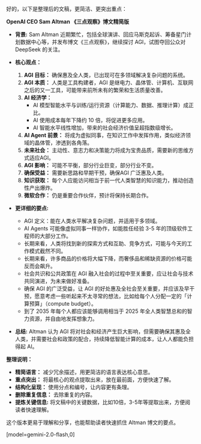 好的，以下是整理后的文稿，更简洁、更突出重点：

**OpenAI CEO Sam Altman 《三点观察》博文精简版**

*   **背景:** Sam Altman 近期繁忙，包括全球演讲、回应马斯克起诉、筹备星门计划数据中心等，并发布博文《三点观察》，继续探讨 AGI，试图夺回公众对 DeepSeek 的关注。

*   **核心观点：**

    1.  **AGI 目标：** 确保惠及全人类，已出现可在多领域解决复杂问题的系统。
    2.  **AGI 本质：** 人类是工具构建者，AGI 是继电力、晶体管、计算机、互联网之后的又一工具，可能带来前所未有的繁荣和生活质量改善。
    3.  **AI 经济学：**
        *   AI 模型智能水平与训练/运行资源（计算能力、数据、推理计算）成正比。
        *   AI 使用成本每年下降约 10 倍，将促进更多应用。
        *   AI 智能水平线性增加，带来的社会经济价值呈超指数级增长。
    4.  **AI Agent 前景：** 将成为虚拟同事，在知识工作中发挥作用，类似经济领域的晶体管，渗透到各角落。
    5.  **未来社会：** 主动性、意志力和决策能力将成为宝贵品质，需要新的思维方式适应AGI。
    6.  **AGI 影响：** 可能不平衡，部分行业巨变，部分行业不变。
    7.  **确保受益：** 需要新思路和早期干预，确保AGI 广泛惠及人类。
    8.  **知识获取：** 每个人应能访问相当于前一代人类智慧的知识能力，推动创造性产出爆炸。
    9.  **微软合作：** 仍是重要合作伙伴，预计将保持长期合作。

*   **更详细的要点:**

    *   AGI 定义：能在人类水平解决复杂问题，并适用于多领域。
    *   AI Agents 可能像虚拟同事一样协作，如能胜任经验 3-5 年的顶级软件工程师的大部分工作。
    *   长期来看，人类将找到新的探索方式和互助、竞争方式，可能与今天的工作模式截然不同。
    *   长期来看，许多商品的价格将大幅下降，而奢侈品和稀缺资源的价格可能反而会飙升。
    *   社会共识和公共政策在 AGI 融入社会的过程中至关重要，应让社会与技术共同演进，为未来做好准备。
    *   确保 AGI 的广泛受益，让 AGI 的好处惠及全社会至关重要，并应该及早干预，愿意考虑一些听起来不太寻常的想法，比如给每个人分配一定的「计算预算」（compute budget）。
    *   到了 2035 年每个人都应该能够调用相当于 2025 年全人类智慧总和的智力资源，并自由地发挥想象力。

*   **总结:**  Altman 认为 AGI 将对社会和经济产生巨大影响，但需要确保其惠及全人类，并需要社会和政策的配合，持续降低智能计算的成本，让人人都能负担得起 AI。

**整理说明：**

*   **精简语言：** 减少冗余描述，用更简洁的语言表达核心意思。
*   **重点突出：** 将最核心的观点提取出来，放在最前面，方便快速了解。
*   **结构化呈现：** 使用分点和编号，让内容更有条理。
*   **删除重复信息：**  去除重复的内容。
*   **提炼关键信息:** 将文稿中的关键数据，比如10倍，3-5年等提取出来，方便阅读者快速理解。

这个版本更易于理解和分享，也能帮助读者快速抓住 Altman 博文的要点。

[model=gemini-2.0-flash,0]
